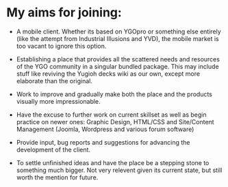 # My aims for joining:

* A mobile client. Whether its based on YGOpro or something else entirely (like the attempt from Industrial Illusions and YVD), the mobile market is too vacant to ignore this option.

* Establishing a place that provides all the scattered needs and resources of the YGO community in a singular bundled package. This may include stuff like reviving the Yugioh decks wiki as our own, except more elaborate than the original.

* Work to improve and gradually make both the place and the products visually more impressionable. 

* Have the excuse to further work on current skillset as well as begin practice on newer ones: Graphic Design, HTML/CSS and Site/Content Management (Joomla, Wordpress and various forum software)

* Provide input, bug reports and suggestions for advancing the development of the client.

* To settle unfinished ideas and have the place be a stepping stone to something much bigger. Not very relevent given its current state, but still worth the mention for future.
